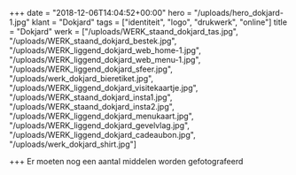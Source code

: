 +++
date = "2018-12-06T14:04:52+00:00"
hero = "/uploads/hero_dokjard-1.jpg"
klant = "Dokjard"
tags = ["identiteit", "logo", "drukwerk", "online"]
title = "Dokjard"
werk = ["/uploads/WERK_staand_dokjard_tas.jpg", "/uploads/WERK_staand_dokjard_bestek.jpg", "/uploads/WERK_liggend_dokjard_web_home-1.jpg", "/uploads/WERK_liggend_dokjard_web_menu-1.jpg", "/uploads/WERK_liggend_dokjard_sfeer.jpg", "/uploads/werk_dokjard_bieretiket.jpg", "/uploads/WERK_liggend_dokjard_visitekaartje.jpg", "/uploads/WERK_staand_dokjard_insta1.jpg", "/uploads/WERK_staand_dokjard_insta2.jpg", "/uploads/WERK_liggend_dokjard_menukaart.jpg", "/uploads/WERK_liggend_dokjard_gevelvlag.jpg", "/uploads/WERK_liggend_dokjard_cadeaubon.jpg", "/uploads/werk_dokjard_shirt.jpg"]

+++
Er moeten nog een aantal middelen worden gefotografeerd 